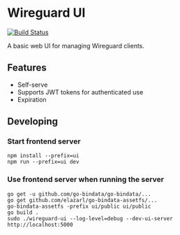 # Wireguard UI

[![Build Status](https://badge.buildkite.com/1e96905f9ee8e199808cd7faaf5a8600b2c1820fb30ae7903a.svg)](https://buildkite.com/embark-studios/wireguard-ui)

A basic web UI for managing Wireguard clients.

## Features

 * Self-serve
 * Supports JWT tokens for authenticated use
 * Expiration


## Developing

### Start frontend server
```
npm install --prefix=ui
npm run --prefix=ui dev
```

### Use frontend server when running the server

```
go get -u github.com/go-bindata/go-bindata/...
go get github.com/elazarl/go-bindata-assetfs/...
go-bindata-assetfs -prefix ui/public ui/public
go build .
sudo ./wireguard-ui --log-level=debug --dev-ui-server http://localhost:5000
```

